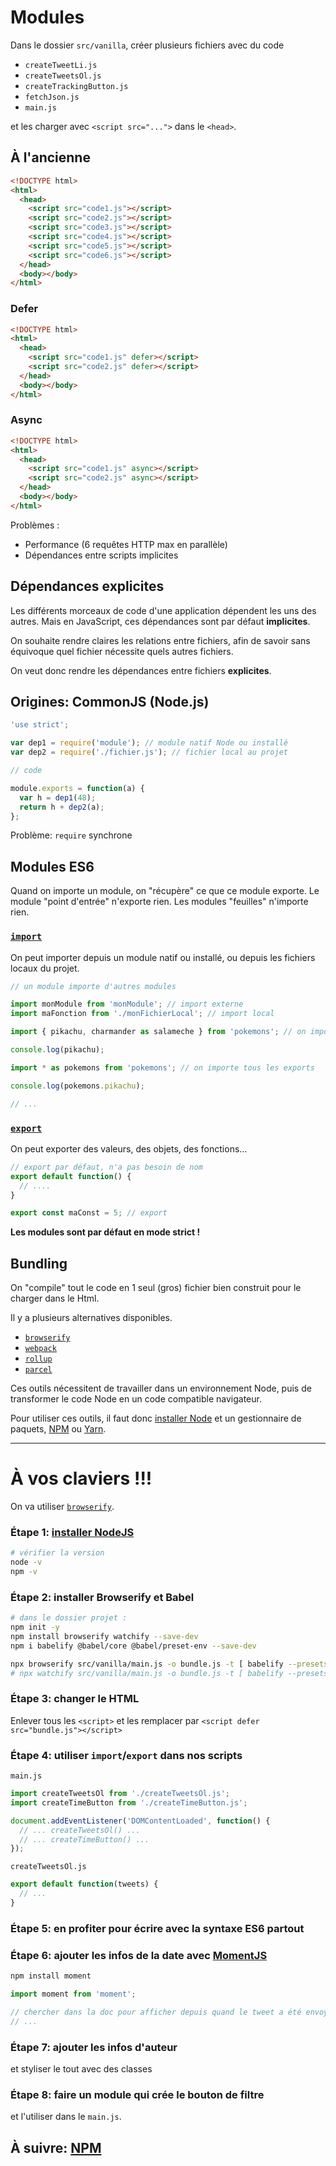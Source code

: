 # Modules

Dans le dossier `src/vanilla`, créer plusieurs fichiers avec du code

- `createTweetLi.js`
- `createTweetsOl.js`
- `createTrackingButton.js`
- `fetchJson.js`
- `main.js`

et les charger avec `<script src="...">` dans le `<head>`.

## À l'ancienne

```html
<!DOCTYPE html>
<html>
  <head>
    <script src="code1.js"></script>
    <script src="code2.js"></script>
    <script src="code3.js"></script>
    <script src="code4.js"></script>
    <script src="code5.js"></script>
    <script src="code6.js"></script>
  </head>
  <body></body>
</html>
```

### Defer

```html
<!DOCTYPE html>
<html>
  <head>
    <script src="code1.js" defer></script>
    <script src="code2.js" defer></script>
  </head>
  <body></body>
</html>
```

### Async

```html
<!DOCTYPE html>
<html>
  <head>
    <script src="code1.js" async></script>
    <script src="code2.js" async></script>
  </head>
  <body></body>
</html>
```

Problèmes :

- Performance (6 requêtes HTTP max en parallèle)
- Dépendances entre scripts implicites

## Dépendances explicites

Les différents morceaux de code d'une application dépendent les uns des autres. Mais en JavaScript, ces dépendances sont par défaut **implicites**.

On souhaite rendre claires les relations entre fichiers, afin de savoir sans équivoque quel fichier nécessite quels autres fichiers.

On veut donc rendre les dépendances entre fichiers **explicites**.

## Origines: CommonJS (Node.js)

```js
'use strict';

var dep1 = require('module'); // module natif Node ou installé
var dep2 = require('./fichier.js'); // fichier local au projet

// code

module.exports = function(a) {
  var h = dep1(48);
  return h + dep2(a);
};
```

Problème: `require` synchrone

## Modules ES6

Quand on importe un module, on "récupère" ce que ce module exporte.
Le module "point d'entrée" n'exporte rien. Les modules "feuilles" n'importe rien.

### [`import`](https://developer.mozilla.org/fr/docs/Web/JavaScript/Reference/Instructions/import)

On peut importer depuis un module natif ou installé, ou depuis les fichiers locaux du projet.

```js
// un module importe d'autres modules

import monModule from 'monModule'; // import externe
import maFonction from './monFichierLocal'; // import local

import { pikachu, charmander as salameche } from 'pokemons'; // on importe seulement "pikachu" et "charmander", que je renomme en "salameche"

console.log(pikachu);

import * as pokemons from 'pokemons'; // on importe tous les exports

console.log(pokemons.pikachu);

// ...
```

### [`export`](https://developer.mozilla.org/fr/docs/Web/JavaScript/Reference/Instructions/export)

On peut exporter des valeurs, des objets, des fonctions...

```js
// export par défaut, n'a pas besoin de nom
export default function() {
  // ....
}

export const maConst = 5; // export
```

**Les modules sont par défaut en mode strict !**

## Bundling

On "compile" tout le code en 1 seul (gros) fichier bien construit pour le charger dans le Html.

Il y a plusieurs alternatives disponibles.

- [`browserify`](http://browserify.org/)
- [`webpack`](https://webpack.js.org/)
- [`rollup`](https://rollupjs.org/guide/en)
- [`parcel`](https://parceljs.org/)

Ces outils nécessitent de travailler dans un environnement Node, puis de transformer le code Node en un code compatible navigateur.

Pour utiliser ces outils, il faut donc [installer Node](https://nodejs.org/en/) et un gestionnaire de paquets, [NPM](https://www.npmjs.com/) ou [Yarn](https://yarnpkg.com/en/).

---

# À vos claviers !!!

On va utiliser [`browserify`](http://browserify.org/).

### Étape 1: [installer NodeJS](https://nodejs.org/en/)

```bash
# vérifier la version
node -v
npm -v
```

### Étape 2: installer Browserify et Babel

```bash
# dans le dossier projet :
npm init -y
npm install browserify watchify --save-dev
npm i babelify @babel/core @babel/preset-env --save-dev

npx browserify src/vanilla/main.js -o bundle.js -t [ babelify --presets [ @babel/env ] ] -d
# npx watchify src/vanilla/main.js -o bundle.js -t [ babelify --presets [ @babel/env ] ] -d -v
```

### Étape 3: changer le HTML

Enlever tous les `<script>` et les remplacer par `<script defer src="bundle.js"></script>`

### Étape 4: utiliser `import`/`export` dans nos scripts

`main.js`

```js
import createTweetsOl from './createTweetsOl.js';
import createTimeButton from './createTimeButton.js';

document.addEventListener('DOMContentLoaded', function() {
  // ... createTweetsOl() ...
  // ... createTimeButton() ...
});
```

`createTweetsOl.js`

```js
export default function(tweets) {
  // ...
}
```

### Étape 5: en profiter pour écrire avec la syntaxe ES6 partout

### Étape 6: ajouter les infos de la date avec [MomentJS](https://momentjs.com/)

```bash
npm install moment
```

```js
import moment from 'moment';

// chercher dans la doc pour afficher depuis quand le tweet a été envoyé
// ...
```

### Étape 7: ajouter les infos d'auteur

et styliser le tout avec des classes

### Étape 8: faire un module qui crée le bouton de filtre

et l'utiliser dans le `main.js`.

## À suivre: [NPM](./npm.md)
